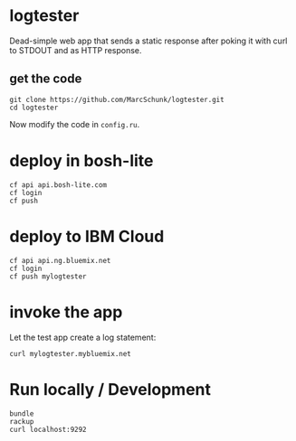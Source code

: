 # logtester

Dead-simple web app that sends a static response after poking it with curl to STDOUT and as HTTP response.

## get the code

```
git clone https://github.com/MarcSchunk/logtester.git
cd logtester
```

Now modify the code in `config.ru`.

# deploy in bosh-lite

```
cf api api.bosh-lite.com
cf login
cf push
```

# deploy to IBM Cloud

```
cf api api.ng.bluemix.net
cf login
cf push mylogtester
```

# invoke the app

Let the test app create a log statement:

```
curl mylogtester.mybluemix.net
```

# Run locally / Development

    bundle
    rackup
    curl localhost:9292
